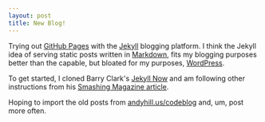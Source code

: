 ```yaml
---
layout: post
title: New Blog!
---
```


Trying out [GitHub Pages](https://pages.github.com/) with the [Jekyll](http://jekyllrb.com/) blogging platform. I think  the Jekyll idea of serving static posts written in [Markdown](http://daringfireball.net/projects/markdown/), fits my blogging purposes better than the capable, but bloated for my purposes, [WordPress](https://wordpress.org/). 

To get started, I cloned Barry Clark's [Jekyll Now](https://github.com/barryclark/jekyll-now) and am following other instructions from his [Smashing Magazine article](http://www.smashingmagazine.com/2014/08/01/build-blog-jekyll-github-pages/).

Hoping to import the old posts from [andyhill.us/codeblog](http://andyhill.us/codeblog/) and, um, post more often. 